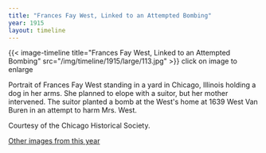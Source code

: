```yaml
---
title: "Frances Fay West, Linked to an Attempted Bombing"
year: 1915
layout: timeline
---
```


{{< image-timeline title="Frances Fay West, Linked to an Attempted Bombing" src="/img/timeline/1915/large/113.jpg" >}}
click on image to enlarge

Portrait of Frances Fay West standing in a yard in Chicago, Illinois holding a dog in her arms. She planned to elope with a suitor, but her mother intervened. The suitor planted a bomb at the West's home at 1639 West Van Buren in an attempt to harm Mrs. West. 

Courtesy of the Chicago Historical Society. 

[Other images from this year](/historical/timeline/1915)